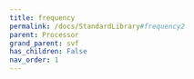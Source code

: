 ```yaml
---
title: frequency
permalink: /docs/StandardLibrary#frequency2
parent: Processor
grand_parent: svf
has_children: False
nav_order: 1
---
```

